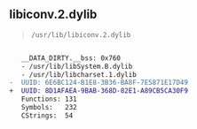 ## libiconv.2.dylib

> `/usr/lib/libiconv.2.dylib`

```diff

   __DATA_DIRTY.__bss: 0x760
   - /usr/lib/libSystem.B.dylib
   - /usr/lib/libcharset.1.dylib
-  UUID: 6E6BC124-B1E8-3B36-BA8F-7E5871E17D49
+  UUID: 8D1AFAEA-9BAB-368D-82E1-A89CB5CA30F9
   Functions: 131
   Symbols:   232
   CStrings:  54

```
